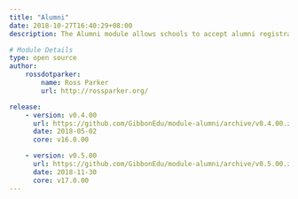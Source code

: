 ```yaml
---
title: "Alumni"
date: 2018-10-27T16:40:29+08:00
description: The Alumni module allows schools to accept alumni registrations, and then link these to existing user accounts. 

# Module Details
type: open source
author:
    rossdotparker:
        name: Ross Parker
        url: http://rossparker.org/

release: 
    - version: v0.4.00
      url: https://github.com/GibbonEdu/module-alumni/archive/v0.4.00.zip
      date: 2018-05-02
      core: v16.0.00

    - version: v0.5.00
      url: https://github.com/GibbonEdu/module-alumni/archive/v0.5.00.zip
      date: 2018-11-30
      core: v17.0.00
---
```


